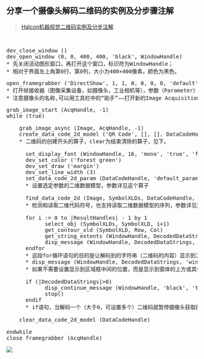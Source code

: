 
## 分享一个摄像头解码二维码的实例及分步骤注解

> [Halcon机器视觉二维码实例及分步注解](https://blog.csdn.net/bitezijie/article/details/24786997)
<br>

<pre name="code" class="halcon">
dev_close_window ()
dev_open_window (0, 0, 400, 400, 'black', WindowHandle)
* 先关闭活动图形窗口，再打开这个窗口，标识符为WindowHandle； 
* 相对于界面左上角第0行、第0列，大小为400×400像素，颜色为黑色。
</pre>

<pre name="code" class="halcon">
open_framegrabber ('DirectShow', 1, 1, 0, 0, 0, 0, 'default', 8, 'rgb', -1, 'false', 'default', 'Gsou USB2.0 Camera', 0, -1, AcqHandle) 
* 打开帧接收器（图像采集设备，如摄像头，工业相机等），参数（Parameter）详见这个算子 
* 注意摄像头的名称,可以用工具栏中的“助手”——打开新的Image Acquisition获取摄像头及插入代码 
</pre>

<pre name="code" class="halcon">
grab_image_start (AcqHandle, -1)
while (true)

    grab_image_async (Image, AcqHandle, -1)
    create_data_code_2d_model ('QR Code', [], [], DataCodeHandle)
    * 二维码的创建开头的算子，clear为结束清除的算子，见下。 
  
      set_display_font (WindowHandle, 16, 'mono', 'true', 'false')
      dev_set_color ('forest green')
      dev_set_draw ('margin')
      dev_set_line_width (3)
      set_data_code_2d_param (DataCodeHandle, 'default_parameters', 'enhanced_recognition') 
      * 设置选定参数的二维数据模型，参数详见这个算子
  
      find_data_code_2d (Image, SymbolXLDs, DataCodeHandle, [], [], ResultHandles, DecodedDataStrings) 
      * 检测和读取二维代码符号，也支持读取二维数据模型的序列，参数详见这个算子 
      
      for i := 0 to |ResultHandles| - 1 by 1
            select_obj (SymbolXLDs, SymbolXLD, i+1)
            get_contour_xld (SymbolXLD, Row, Col)
            get_string_extents (WindowHandle, DecodedDataStrings, Ascent, Descent, TxtWidth, TxtHeight)
            disp_message (WindowHandle, DecodedDataStrings, 'image', max(Row-50), max([min(Col+30)-TxtWidth/2,1]), 'black', 'true')
      endfor 
      * 这段for循环语句的目的是让解码到的字符串（二维码的内容）显示到二维码深绿色（forest green上面定义）的解码区域框的行列位置。 
      * disp_message (WindowHandle, DecodedDataStrings, 'window', 12, 12, 'black', 'true') 
      * 如果不需要设置显示到区域框中间的位置，而是显示到窗体的上方或其他位置，那么不需要上面那段for语句，只需这段信息显示的语句即可显示到窗体相应位置。 
      
      if (|DecodedDataStrings|>0)
            disp_continue_message (WindowHandle, 'black', 'true')
            stop()
      endif
      * if语句，当解码一个（大于0，可设置多个）二维码就暂停摄像头获取图像，直至按F5. 

    clear_data_code_2d_model (DataCodeHandle)
    
endwhile
close_framegrabber (AcqHandle) 
</pre>

<img src="image003.jpg" align = "left"/>
